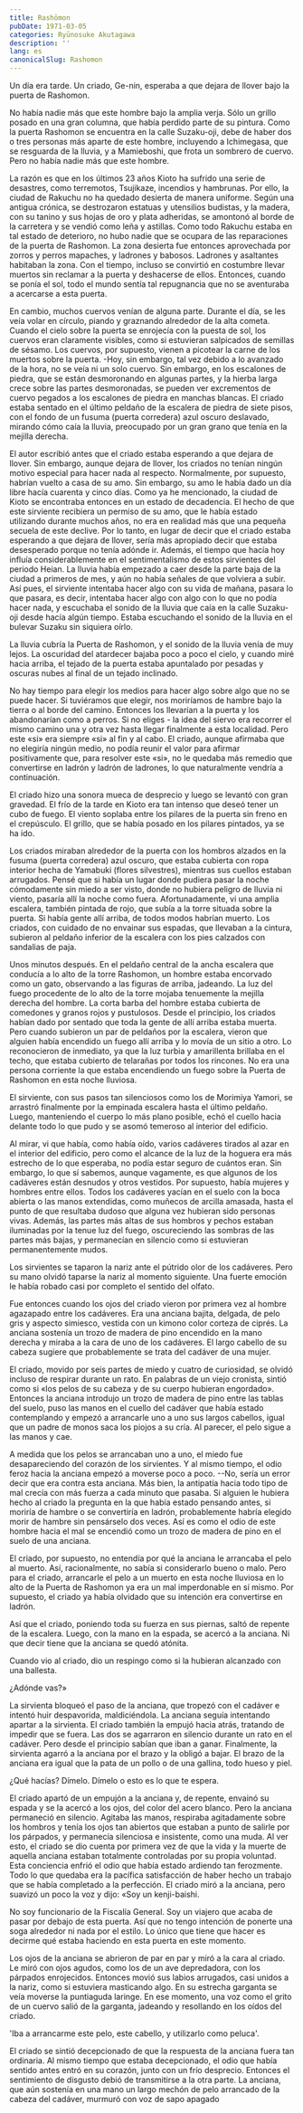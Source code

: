 ```yaml
---
title: Rashōmon
pubDate: 1971-03-05
categories: Ryūnosuke Akutagawa
description: ''
lang: es
canonicalSlug: Rashomon
---
```


Un día era tarde. Un criado, Ge-nin, esperaba a que dejara de llover bajo la puerta de Rashomon.

No había nadie más que este hombre bajo la amplia verja. Sólo un grillo posado en una gran columna, que había perdido parte de su pintura. Como la puerta Rashomon se encuentra en la calle Suzaku-oji, debe de haber dos o tres personas más aparte de este hombre, incluyendo a Ichimegasa, que se resguarda de la lluvia, y a Mamieboshi, que frota un sombrero de cuervo. Pero no había nadie más que este hombre.

La razón es que en los últimos 23 años Kioto ha sufrido una serie de desastres, como terremotos, Tsujikaze, incendios y hambrunas. Por ello, la ciudad de Rakuchu no ha quedado desierta de manera uniforme. Según una antigua crónica, se destrozaron estatuas y utensilios budistas, y la madera, con su tanino y sus hojas de oro y plata adheridas, se amontonó al borde de la carretera y se vendió como leña y astillas. Como todo Rakuchu estaba en tal estado de deterioro, no hubo nadie que se ocupara de las reparaciones de la puerta de Rashomon. La zona desierta fue entonces aprovechada por zorros y perros mapaches, y ladrones y babosos. Ladrones y asaltantes habitaban la zona. Con el tiempo, incluso se convirtió en costumbre llevar muertos sin reclamar a la puerta y deshacerse de ellos. Entonces, cuando se ponía el sol, todo el mundo sentía tal repugnancia que no se aventuraba a acercarse a esta puerta.

En cambio, muchos cuervos venían de alguna parte. Durante el día, se les veía volar en círculo, piando y graznando alrededor de la alta cometa. Cuando el cielo sobre la puerta se enrojecía con la puesta de sol, los cuervos eran claramente visibles, como si estuvieran salpicados de semillas de sésamo. Los cuervos, por supuesto, vienen a picotear la carne de los muertos sobre la puerta. -Hoy, sin embargo, tal vez debido a lo avanzado de la hora, no se veía ni un solo cuervo. Sin embargo, en los escalones de piedra, que se están desmoronando en algunas partes, y la hierba larga crece sobre las partes desmoronadas, se pueden ver excrementos de cuervo pegados a los escalones de piedra en manchas blancas. El criado estaba sentado en el último peldaño de la escalera de piedra de siete pisos, con el fondo de un fusuma (puerta corredera) azul oscuro deslavado, mirando cómo caía la lluvia, preocupado por un gran grano que tenía en la mejilla derecha.

El autor escribió antes que el criado estaba esperando a que dejara de llover. Sin embargo, aunque dejara de llover, los criados no tenían ningún motivo especial para hacer nada al respecto. Normalmente, por supuesto, habrían vuelto a casa de su amo. Sin embargo, su amo le había dado un día libre hacía cuarenta y cinco días. Como ya he mencionado, la ciudad de Kioto se encontraba entonces en un estado de decadencia. El hecho de que este sirviente recibiera un permiso de su amo, que le había estado utilizando durante muchos años, no era en realidad más que una pequeña secuela de este declive. Por lo tanto, en lugar de decir que el criado estaba esperando a que dejara de llover, sería más apropiado decir que estaba desesperado porque no tenía adónde ir. Además, el tiempo que hacía hoy influía considerablemente en el sentimentalismo de estos sirvientes del periodo Heian. La lluvia había empezado a caer desde la parte baja de la ciudad a primeros de mes, y aún no había señales de que volviera a subir. Así pues, el sirviente intentaba hacer algo con su vida de mañana, pasara lo que pasara, es decir, intentaba hacer algo con algo con lo que no podía hacer nada, y escuchaba el sonido de la lluvia que caía en la calle Suzaku-oji desde hacía algún tiempo. Estaba escuchando el sonido de la lluvia en el bulevar Suzaku sin siquiera oírlo.

La lluvia cubría la Puerta de Rashomon, y el sonido de la lluvia venía de muy lejos. La oscuridad del atardecer bajaba poco a poco el cielo, y cuando miré hacia arriba, el tejado de la puerta estaba apuntalado por pesadas y oscuras nubes al final de un tejado inclinado.

No hay tiempo para elegir los medios para hacer algo sobre algo que no se puede hacer. Si tuviéramos que elegir, nos moriríamos de hambre bajo la tierra o al borde del camino. Entonces los llevarían a la puerta y los abandonarían como a perros. Si no eliges - la idea del siervo era recorrer el mismo camino una y otra vez hasta llegar finalmente a esta localidad. Pero este «si» era siempre «si» al fin y al cabo. El criado, aunque afirmaba que no elegiría ningún medio, no podía reunir el valor para afirmar positivamente que, para resolver este «si», no le quedaba más remedio que convertirse en ladrón y ladrón de ladrones, lo que naturalmente vendría a continuación.

El criado hizo una sonora mueca de desprecio y luego se levantó con gran gravedad. El frío de la tarde en Kioto era tan intenso que deseó tener un cubo de fuego. El viento soplaba entre los pilares de la puerta sin freno en el crepúsculo. El grillo, que se había posado en los pilares pintados, ya se ha ido.

Los criados miraban alrededor de la puerta con los hombros alzados en la fusuma (puerta corredera) azul oscuro, que estaba cubierta con ropa interior hecha de Yamabuki (flores silvestres), mientras sus cuellos estaban arrugados. Pensé que si había un lugar donde pudiera pasar la noche cómodamente sin miedo a ser visto, donde no hubiera peligro de lluvia ni viento, pasaría allí la noche como fuera. Afortunadamente, vi una amplia escalera, también pintada de rojo, que subía a la torre situada sobre la puerta. Si había gente allí arriba, de todos modos habrían muerto. Los criados, con cuidado de no envainar sus espadas, que llevaban a la cintura, subieron al peldaño inferior de la escalera con los pies calzados con sandalias de paja.

Unos minutos después. En el peldaño central de la ancha escalera que conducía a lo alto de la torre Rashomon, un hombre estaba encorvado como un gato, observando a las figuras de arriba, jadeando. La luz del fuego procedente de lo alto de la torre mojaba tenuemente la mejilla derecha del hombre. La corta barba del hombre estaba cubierta de comedones y granos rojos y pustulosos. Desde el principio, los criados habían dado por sentado que toda la gente de allí arriba estaba muerta. Pero cuando subieron un par de peldaños por la escalera, vieron que alguien había encendido un fuego allí arriba y lo movía de un sitio a otro. Lo reconocieron de inmediato, ya que la luz turbia y amarillenta brillaba en el techo, que estaba cubierto de telarañas por todos los rincones. No era una persona corriente la que estaba encendiendo un fuego sobre la Puerta de Rashomon en esta noche lluviosa.

El sirviente, con sus pasos tan silenciosos como los de Morimiya Yamori, se arrastró finalmente por la empinada escalera hasta el último peldaño. Luego, manteniendo el cuerpo lo más plano posible, echó el cuello hacia delante todo lo que pudo y se asomó temeroso al interior del edificio.

Al mirar, vi que había, como había oído, varios cadáveres tirados al azar en el interior del edificio, pero como el alcance de la luz de la hoguera era más estrecho de lo que esperaba, no podía estar seguro de cuántos eran. Sin embargo, lo que sí sabemos, aunque vagamente, es que algunos de los cadáveres están desnudos y otros vestidos. Por supuesto, había mujeres y hombres entre ellos. Todos los cadáveres yacían en el suelo con la boca abierta o las manos extendidas, como muñecos de arcilla amasada, hasta el punto de que resultaba dudoso que alguna vez hubieran sido personas vivas. Además, las partes más altas de sus hombros y pechos estaban iluminadas por la tenue luz del fuego, oscureciendo las sombras de las partes más bajas, y permanecían en silencio como si estuvieran permanentemente mudos.

Los sirvientes se taparon la nariz ante el pútrido olor de los cadáveres. Pero su mano olvidó taparse la nariz al momento siguiente. Una fuerte emoción le había robado casi por completo el sentido del olfato.

Fue entonces cuando los ojos del criado vieron por primera vez al hombre agazapado entre los cadáveres. Era una anciana bajita, delgada, de pelo gris y aspecto simiesco, vestida con un kimono color corteza de ciprés. La anciana sostenía un trozo de madera de pino encendido en la mano derecha y miraba a la cara de uno de los cadáveres. El largo cabello de su cabeza sugiere que probablemente se trata del cadáver de una mujer.

El criado, movido por seis partes de miedo y cuatro de curiosidad, se olvidó incluso de respirar durante un rato. En palabras de un viejo cronista, sintió como si «los pelos de su cabeza y de su cuerpo hubieran engordado». Entonces la anciana introdujo un trozo de madera de pino entre las tablas del suelo, puso las manos en el cuello del cadáver que había estado contemplando y empezó a arrancarle uno a uno sus largos cabellos, igual que un padre de monos saca los piojos a su cría. Al parecer, el pelo sigue a las manos y cae.

A medida que los pelos se arrancaban uno a uno, el miedo fue desapareciendo del corazón de los sirvientes. Y al mismo tiempo, el odio feroz hacia la anciana empezó a moverse poco a poco. --No, sería un error decir que era contra esta anciana. Más bien, la antipatía hacia todo tipo de mal crecía con más fuerza a cada minuto que pasaba. Si alguien le hubiera hecho al criado la pregunta en la que había estado pensando antes, si moriría de hambre o se convertiría en ladrón, probablemente habría elegido morir de hambre sin pensárselo dos veces. Así es como el odio de este hombre hacia el mal se encendió como un trozo de madera de pino en el suelo de una anciana.

El criado, por supuesto, no entendía por qué la anciana le arrancaba el pelo al muerto. Así, racionalmente, no sabía si considerarlo bueno o malo. Pero para el criado, arrancarle el pelo a un muerto en esta noche lluviosa en lo alto de la Puerta de Rashomon ya era un mal imperdonable en sí mismo. Por supuesto, el criado ya había olvidado que su intención era convertirse en ladrón.

Así que el criado, poniendo toda su fuerza en sus piernas, saltó de repente de la escalera. Luego, con la mano en la espada, se acercó a la anciana. Ni que decir tiene que la anciana se quedó atónita.

Cuando vio al criado, dio un respingo como si la hubieran alcanzado con una ballesta.

¿Adónde vas?»

La sirvienta bloqueó el paso de la anciana, que tropezó con el cadáver e intentó huir despavorida, maldiciéndola. La anciana seguía intentando apartar a la sirvienta. El criado también la empujó hacia atrás, tratando de impedir que se fuera. Las dos se agarraron en silencio durante un rato en el cadáver. Pero desde el principio sabían que iban a ganar. Finalmente, la sirvienta agarró a la anciana por el brazo y la obligó a bajar. El brazo de la anciana era igual que la pata de un pollo o de una gallina, todo hueso y piel.

¿Qué hacías? Dímelo. Dímelo o esto es lo que te espera.

El criado apartó de un empujón a la anciana y, de repente, envainó su espada y se la acercó a los ojos, del color del acero blanco. Pero la anciana permaneció en silencio. Agitaba las manos, respiraba agitadamente sobre los hombros y tenía los ojos tan abiertos que estaban a punto de salirle por los párpados, y permanecía silenciosa e insistente, como una muda. Al ver esto, el criado se dio cuenta por primera vez de que la vida y la muerte de aquella anciana estaban totalmente controladas por su propia voluntad. Esta conciencia enfrió el odio que había estado ardiendo tan ferozmente. Todo lo que quedaba era la pacífica satisfacción de haber hecho un trabajo que se había completado a la perfección. El criado miró a la anciana, pero suavizó un poco la voz y dijo: «Soy un kenji-baishi.

No soy funcionario de la Fiscalía General. Soy un viajero que acaba de pasar por debajo de esta puerta. Así que no tengo intención de ponerte una soga alrededor ni nada por el estilo. Lo único que tiene que hacer es decirme qué estaba haciendo en esta puerta en este momento.

Los ojos de la anciana se abrieron de par en par y miró a la cara al criado. Le miró con ojos agudos, como los de un ave depredadora, con los párpados enrojecidos. Entonces movió sus labios arrugados, casi unidos a la nariz, como si estuviera masticando algo. En su estrecha garganta se veía moverse la puntiaguda laringe. En ese momento, una voz como el grito de un cuervo salió de la garganta, jadeando y resollando en los oídos del criado.

'Iba a arrancarme este pelo, este cabello, y utilizarlo como peluca'.

El criado se sintió decepcionado de que la respuesta de la anciana fuera tan ordinaria. Al mismo tiempo que estaba decepcionado, el odio que había sentido antes entró en su corazón, junto con un frío desprecio. Entonces el sentimiento de disgusto debió de transmitirse a la otra parte. La anciana, que aún sostenía en una mano un largo mechón de pelo arrancado de la cabeza del cadáver, murmuró con voz de sapo apagado
